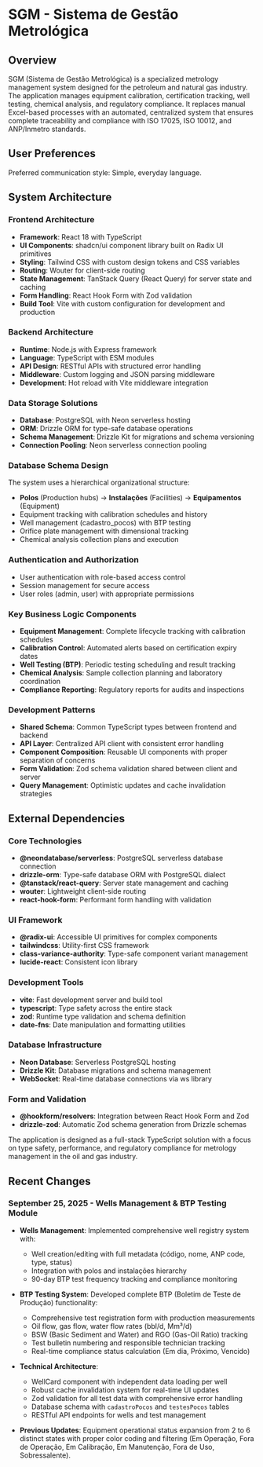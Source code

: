 # SGM - Sistema de Gestão Metrológica

## Overview
SGM (Sistema de Gestão Metrológica) is a specialized metrology management system designed for the petroleum and natural gas industry. The application manages equipment calibration, certification tracking, well testing, chemical analysis, and regulatory compliance. It replaces manual Excel-based processes with an automated, centralized system that ensures complete traceability and compliance with ISO 17025, ISO 10012, and ANP/Inmetro standards.

## User Preferences
Preferred communication style: Simple, everyday language.

## System Architecture

### Frontend Architecture
- **Framework**: React 18 with TypeScript
- **UI Components**: shadcn/ui component library built on Radix UI primitives
- **Styling**: Tailwind CSS with custom design tokens and CSS variables
- **Routing**: Wouter for client-side routing
- **State Management**: TanStack Query (React Query) for server state and caching
- **Form Handling**: React Hook Form with Zod validation
- **Build Tool**: Vite with custom configuration for development and production

### Backend Architecture
- **Runtime**: Node.js with Express framework
- **Language**: TypeScript with ESM modules
- **API Design**: RESTful APIs with structured error handling
- **Middleware**: Custom logging and JSON parsing middleware
- **Development**: Hot reload with Vite middleware integration

### Data Storage Solutions
- **Database**: PostgreSQL with Neon serverless hosting
- **ORM**: Drizzle ORM for type-safe database operations
- **Schema Management**: Drizzle Kit for migrations and schema versioning
- **Connection Pooling**: Neon serverless connection pooling

### Database Schema Design
The system uses a hierarchical organizational structure:
- **Polos** (Production hubs) → **Instalações** (Facilities) → **Equipamentos** (Equipment)
- Equipment tracking with calibration schedules and history
- Well management (cadastro_pocos) with BTP testing
- Orifice plate management with dimensional tracking
- Chemical analysis collection plans and execution

### Authentication and Authorization
- User authentication with role-based access control
- Session management for secure access
- User roles (admin, user) with appropriate permissions

### Key Business Logic Components
- **Equipment Management**: Complete lifecycle tracking with calibration schedules
- **Calibration Control**: Automated alerts based on certification expiry dates
- **Well Testing (BTP)**: Periodic testing scheduling and result tracking
- **Chemical Analysis**: Sample collection planning and laboratory coordination
- **Compliance Reporting**: Regulatory reports for audits and inspections

### Development Patterns
- **Shared Schema**: Common TypeScript types between frontend and backend
- **API Layer**: Centralized API client with consistent error handling
- **Component Composition**: Reusable UI components with proper separation of concerns
- **Form Validation**: Zod schema validation shared between client and server
- **Query Management**: Optimistic updates and cache invalidation strategies

## External Dependencies

### Core Technologies
- **@neondatabase/serverless**: PostgreSQL serverless database connection
- **drizzle-orm**: Type-safe database ORM with PostgreSQL dialect
- **@tanstack/react-query**: Server state management and caching
- **wouter**: Lightweight client-side routing
- **react-hook-form**: Performant form handling with validation

### UI Framework
- **@radix-ui**: Accessible UI primitives for complex components
- **tailwindcss**: Utility-first CSS framework
- **class-variance-authority**: Type-safe component variant management
- **lucide-react**: Consistent icon library

### Development Tools
- **vite**: Fast development server and build tool
- **typescript**: Type safety across the entire stack
- **zod**: Runtime type validation and schema definition
- **date-fns**: Date manipulation and formatting utilities

### Database Infrastructure
- **Neon Database**: Serverless PostgreSQL hosting
- **Drizzle Kit**: Database migrations and schema management
- **WebSocket**: Real-time database connections via ws library

### Form and Validation
- **@hookform/resolvers**: Integration between React Hook Form and Zod
- **drizzle-zod**: Automatic Zod schema generation from Drizzle schemas

The application is designed as a full-stack TypeScript solution with a focus on type safety, performance, and regulatory compliance for metrology management in the oil and gas industry.

## Recent Changes

### September 25, 2025 - Wells Management & BTP Testing Module
- **Wells Management**: Implemented comprehensive well registry system with:
  - Well creation/editing with full metadata (código, nome, ANP code, type, status)
  - Integration with polos and instalações hierarchy  
  - 90-day BTP test frequency tracking and compliance monitoring

- **BTP Testing System**: Developed complete BTP (Boletim de Teste de Produção) functionality:
  - Comprehensive test registration form with production measurements
  - Oil flow, gas flow, water flow rates (bbl/d, Mm³/d)
  - BSW (Basic Sediment and Water) and RGO (Gas-Oil Ratio) tracking
  - Test bulletin numbering and responsible technician tracking
  - Real-time compliance status calculation (Em dia, Próximo, Vencido)

- **Technical Architecture**:
  - WellCard component with independent data loading per well
  - Robust cache invalidation system for real-time UI updates
  - Zod validation for all test data with comprehensive error handling
  - Database schema with `cadastroPocos` and `testesPocos` tables
  - RESTful API endpoints for wells and test management

- **Previous Updates**: Equipment operational status expansion from 2 to 6 distinct states with proper color coding and filtering (Em Operação, Fora de Operação, Em Calibração, Em Manutenção, Fora de Uso, Sobressalente).
